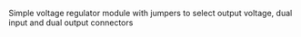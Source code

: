 Simple voltage regulator module with jumpers to select output voltage, dual input and dual output connectors 
